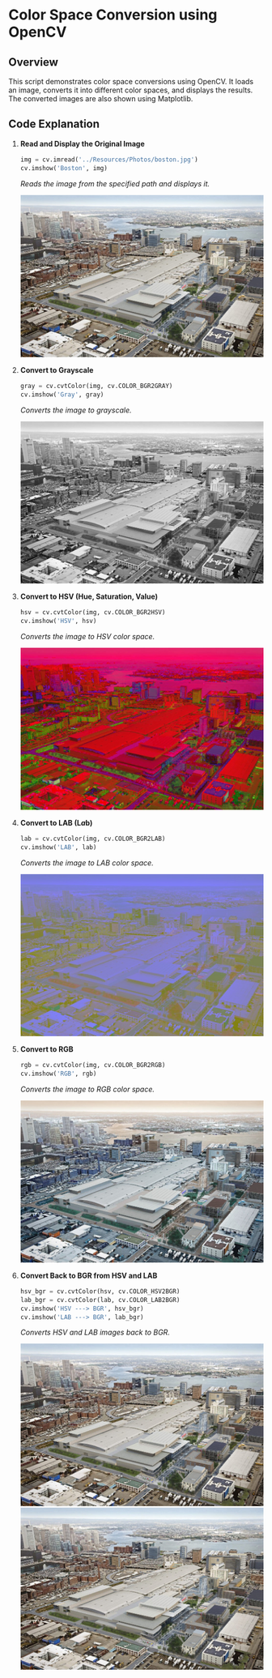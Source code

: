 # Color Space Conversion using OpenCV

## Overview
This script demonstrates color space conversions using OpenCV. It loads an image, converts it into different color spaces, and displays the results. The converted images are also shown using Matplotlib.


## Code Explanation

1. **Read and Display the Original Image**
   ```python
   img = cv.imread('../Resources/Photos/boston.jpg')
   cv.imshow('Boston', img)
   ```
   *Reads the image from the specified path and displays it.*
   
   ![Original Image](./Output%20Images/Boston_original.jpg)

2. **Convert to Grayscale**
   ```python
   gray = cv.cvtColor(img, cv.COLOR_BGR2GRAY)
   cv.imshow('Gray', gray)
   ```
   *Converts the image to grayscale.*
   
   ![Grayscale Image](./Output%20Images/gray.jpg)

3. **Convert to HSV (Hue, Saturation, Value)**
   ```python
   hsv = cv.cvtColor(img, cv.COLOR_BGR2HSV)
   cv.imshow('HSV', hsv)
   ```
   *Converts the image to HSV color space.*
   
   ![HSV Image](./Output%20Images/hsv.jpg)

4. **Convert to LAB (L*a*b)**
   ```python
   lab = cv.cvtColor(img, cv.COLOR_BGR2LAB)
   cv.imshow('LAB', lab)
   ```
   *Converts the image to LAB color space.*
   
   ![LAB Image](./Output%20Images/lab.jpg)

5. **Convert to RGB**
   ```python
   rgb = cv.cvtColor(img, cv.COLOR_BGR2RGB)
   cv.imshow('RGB', rgb)
   ```
   *Converts the image to RGB color space.*
   
   ![RGB Image](./Output%20Images/rgb.jpg)

6. **Convert Back to BGR from HSV and LAB**
   ```python
   hsv_bgr = cv.cvtColor(hsv, cv.COLOR_HSV2BGR)
   lab_bgr = cv.cvtColor(lab, cv.COLOR_LAB2BGR)
   cv.imshow('HSV ---> BGR', hsv_bgr)
   cv.imshow('LAB ---> BGR', lab_bgr)
   ```
   *Converts HSV and LAB images back to BGR.*
   
   ![HSV to BGR](./Output%20Images/hav_bgr.jpg)
   ![LAB to BGR](./Output%20Images/lab_bgr.jpg)


